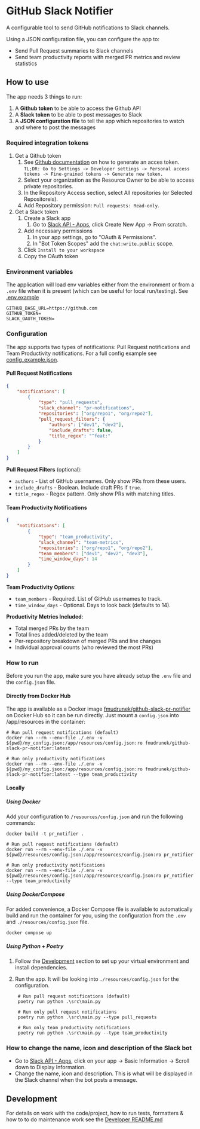 # GitHub Slack Notifier
A configurable tool to send GitHub notifications to Slack channels.

Using a JSON configuration file, you can configure the app to:
- Send Pull Request summaries to Slack channels
- Send team productivity reports with merged PR metrics and review statistics


## How to use
The app needs 3 things to run:
1. A **Github token** to be able to access the Github API
2. A **Slack token** to be able to post messages to Slack
3. A **JSON configuration file** to tell the app which repositories to watch and where to post the messages

### Required integration tokens
1. Get a Github token
    1. See [Github documentation](https://docs.github.com/en/authentication/keeping-your-account-and-data-secure/managing-your-personal-access-tokens) on how to generate an acces token.
    `TL;DR: Go to Settings -> Developer settings -> Personal access tokens -> Fine-grained tokens -> Generate new token.`
    2. Select your organization as the Resource Owner to be able to access private repositories.
    3. In the Repository Access section, select All repositories (or Selected Repositoreis).
    4. Add Repository permission: `Pull requests: Read-only`.
2. Get a Slack token
    1. Create a Slack app
        1. Go to [Slack API - Apps](https://api.slack.com/apps), click Create New App -> From scratch.
    2. Add necessary permissions
        1. In your app settings, go to "OAuth & Permissions".
        2. In "Bot Token Scopes" add the `chat:write.public` scope.
    3. Click `Install to your workspace`
    4. Copy the OAuth token

### Environment variables
The application will load env variables either from the environment or from a `.env` file when it is present (which can be useful for local run/testing).
See [.env.example](./.env.example)
```
GITHUB_BASE_URL=https://github.com
GITHUB_TOKEN=
SLACK_OAUTH_TOKEN=
```

### Configuration
The app supports two types of notifications: Pull Request notifications and Team Productivity notifications.
For a full config example see [config_example.json](./resources/config_example.json).

#### Pull Request Notifications
```json
{
    "notifications": [
        {
            "type": "pull_requests",
            "slack_channel": "pr-notifications",
            "repositories": ["org/repo1", "org/repo2"],
            "pull_request_filters": {
                "authors": ["dev1", "dev2"],
                "include_drafts": false,
                "title_regex": "^feat:"
            }
        }
    ]
}
```

**Pull Request Filters** (optional):
* `authors` - List of GitHub usernames. Only show PRs from these users.
* `include_drafts` - Boolean. Include draft PRs if `true`.
* `title_regex` - Regex pattern. Only show PRs with matching titles.

#### Team Productivity Notifications
```json
{
    "notifications": [
        {
            "type": "team_productivity",
            "slack_channel": "team-metrics",
            "repositories": ["org/repo1", "org/repo2"],
            "team_members": ["dev1", "dev2", "dev3"],
            "time_window_days": 14
        }
    ]
}
```

**Team Productivity Options**:
* `team_members` - Required. List of GitHub usernames to track.
* `time_window_days` - Optional. Days to look back (defaults to 14).

**Productivity Metrics Included**:
- Total merged PRs by the team
- Total lines added/deleted by the team  
- Per-repository breakdown of merged PRs and line changes
- Individual approval counts (who reviewed the most PRs)

### How to run
Before you run the app, make sure you have already setup the `.env` file and the `config.json` file.
#### Directly from Docker Hub
The app is available as a Docker image [fmudrunek/github-slack-pr-notifier](https://hub.docker.com/r/fmudrunek/github-slack-pr-notifier) on Docker Hub so it can be run directly. Just mount a `config.json` into /app/resources in the container:

    # Run pull request notifications (default)
    docker run --rm --env-file ./.env -v ${pwd}/my_config.json:/app/resources/config.json:ro fmudrunek/github-slack-pr-notifier:latest
    
    # Run only productivity notifications
    docker run --rm --env-file ./.env -v ${pwd}/my_config.json:/app/resources/config.json:ro fmudrunek/github-slack-pr-notifier:latest --type team_productivity

#### Locally
##### Using Docker
Add your configuration to `/resources/config.json` and run the following commands:

    docker build -t pr_notifier .
    
    # Run pull request notifications (default)
    docker run --rm --env-file ./.env -v ${pwd}/resources/config.json:/app/resources/config.json:ro pr_notifier
    
    # Run only productivity notifications
    docker run --rm --env-file ./.env -v ${pwd}/resources/config.json:/app/resources/config.json:ro pr_notifier --type team_productivity

##### Using DockerCompose
For added convenience, a Docker Compose file is available to automatically build and run the container for you, using the configuration from the `.env` and `./resources/config.json` file.

    docker compose up

##### Using Python + Poetry
1. Follow the [Development](#development) section to set up your virtual environment and install dependencies.
2. Run the app. It will be looking into `./resources/config.json` for the configuration.

        # Run pull request notifications (default)
        poetry run python .\src\main.py
        
        # Run only pull request notifications
        poetry run python .\src\main.py --type pull_requests
        
        # Run only team productivity notifications
        poetry run python .\src\main.py --type team_productivity


### How to change the name, icon and description of the Slack bot
* Go to [Slack API - Apps](https://api.slack.com/apps), click on your app -> Basic Information -> Scroll down to Display Information.
* Change the name, icon and description. This is what will be displayed in the Slack channel when the bot posts a message.


## Development
For details on work with the code/project, how to run tests, formatters & how to to do maintenance work see the [Developer README.md](./src/notifier/README.md)

